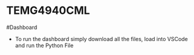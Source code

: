 # TEMG4940CML


#Dashboard
- To run the dashboard simply download all the files, load into VSCode and run the Python File
